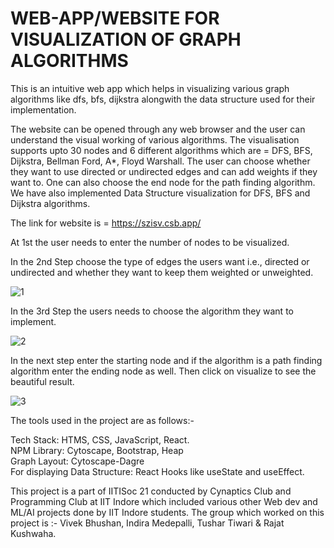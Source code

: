 
# **WEB-APP/WEBSITE FOR VISUALIZATION OF GRAPH ALGORITHMS**


This is an intuitive web app which helps in visualizing various graph algorithms like dfs, bfs, dijkstra  alongwith the data structure used for their implementation.

The website can be opened through any web browser and the user can understand the visual working of various algorithms. The visualisation supports upto 30 nodes and 6 different algorithms which are = DFS, BFS, Dijkstra, Bellman Ford, A*, Floyd Warshall. The user can choose whether they want to use directed or undirected edges and can add weights if they want to. One can also choose the end node for the path finding algorithm. We have also implemented Data Structure visualization for DFS, BFS and Dijkstra algorithms.

The link for website is = https://szisv.csb.app/ 

At 1st the user needs to enter the number of nodes to be visualized. 

In the 2nd Step choose the type of edges the users want i.e., directed or undirected and whether they want to keep them weighted or unweighted.

![1](https://user-images.githubusercontent.com/66871080/128633847-ced93142-1971-4735-b5ff-a80e0e5d0248.png)


In the 3rd Step the users needs to choose the algorithm they want to implement.

![2](https://user-images.githubusercontent.com/66871080/128633893-c44b7b19-c78a-4904-81a7-b2ca9ffa6b95.png)


In the next step enter the starting node and if the algorithm is a path finding algorithm enter the ending node as well. Then click on visualize to see the beautiful result. 

![3](https://user-images.githubusercontent.com/66871080/128633922-438a7611-8c6f-4948-a0d3-a8c47d22c91f.png)

The tools used in the project are as follows:-

Tech Stack: HTMS, CSS, JavaScript, React.\
NPM Library: Cytoscape, Bootstrap, Heap\
Graph Layout: Cytoscape-Dagre\
For displaying Data Structure: React Hooks like useState and useEffect.


This project is a part of IITISoc 21 conducted by Cynaptics Club and Programming Club at IIT Indore which included various other Web dev and ML/AI projects done by IIT Indore students.
The group which worked on this project is :- Vivek Bhushan, Indira Medepalli, Tushar Tiwari & Rajat Kushwaha.


